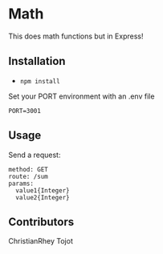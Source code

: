 # Math

This does math functions but in Express!

## Installation

* `npm install`

Set your PORT environment with an .env file

```text
PORT=3001
```

## Usage

Send a request:

```text
method: GET
route: /sum
params:
  value1{Integer}
  value2{Integer}
```

## Contributors

ChristianRhey Tojot
